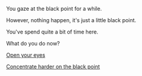 You gaze at the black point for a while. 

However, nothing happen, it's just a little black point.

You've spend quite a bit of time here.

What do you do now?

[Open your eyes](../../marshmallow.md)

[Concentrate harder on the black point](concentrate/stargaze.md)
